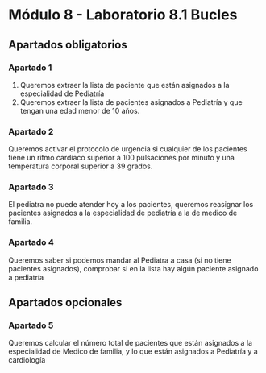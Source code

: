 # Módulo 8 - Laboratorio 8.1 Bucles

## Apartados obligatorios

### Apartado 1

1. Queremos extraer la lista de paciente que están asignados a la especialidad de Pediatría
2. Queremos extraer la lista de pacientes asignados a Pediatría y que tengan una edad menor de 10 años.

### Apartado 2

Queremos activar el protocolo de urgencia si cualquier de los pacientes tiene un ritmo cardíaco superior a 100 pulsaciones por minuto y una temperatura corporal superior a 39 grados.

### Apartado 3

El pediatra no puede atender hoy a los pacientes, queremos reasignar los pacientes asignados a la especialidad de pediatría a la de medico de familia.

### Apartado 4

Queremos saber si podemos mandar al Pediatra a casa (si no tiene pacientes asignados), comprobar si en la lista hay algún paciente asignado a pediatría

## Apartados opcionales

### Apartado 5

Queremos calcular el número total de pacientes que están asignados a la especialidad de Medico de familia, y lo que están asignados a Pediatría y a cardiología
